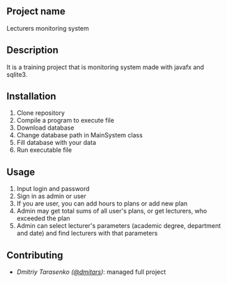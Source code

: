 Project name
----
Lecturers monitoring system

Description
----
It is a training project that is monitoring system made with javafx and sqlite3.

Installation
----
1. Clone repository
2. Compile a program to execute file
3. Download database
4. Change database path in MainSystem class
5. Fill database with your data
6. Run executable file

Usage
----
1. Input login and password
2. Sign in as admin or user
3. If you are user, you can add hours to plans or add new plan
4. Admin may get total sums of all user's plans, or get lecturers, who exceeded the plan
5. Admin can select lecturer's parameters (academic degree, department and date) and find lecturers with that parameters

Contributing
----
* _Dmitriy Tarasenko ([@dmitars](github.com/dmitars))_: managed full project
